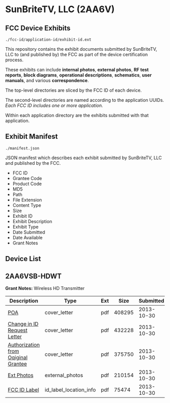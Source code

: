 # SunBriteTV, LLC (2AA6V)
## FCC Device Exhibits

```
./fcc-id/application-id/exhibit-id.ext
```

This repository contains the exhibit documents submitted by SunBriteTV, LLC to (and published by) the FCC as part of the device certification process.

These exhibits can include **internal photos**, **external photos**, **RF test reports**, **block diagrams**, **operational descriptions**, **schematics**, **user manuals**, and various **correspondence**.

The top-level directories are sliced by the FCC ID of each device.

The second-level directories are named according to the application UUIDs. *Each FCC ID includes one or more application.*

Within each application directory are the exhibits submitted with that application. 

## Exhibit Manifest

```
./manifest.json
```

JSON manifest which describes each exhibit submitted by SunBriteTV, LLC and published by the FCC.

- FCC ID
- Grantee Code
- Product Code
- MD5
- Path
- File Extension
- Content Type
- Size
- Exhibit ID
- Exhibit Description
- Exhibit Type
- Date Submitted
- Date Available
- Grant Notes

## Device List
## 2AA6VSB-HDWT
**Grant Notes:** Wireless HD Transmitter

| Description | Type | Ext | Size | Submitted | Available |
| ----------- | ---- | --- | ---- | --------- | --------- |
| [POA](2AA6VSB-HDWT/f8def3fb25e4762381d76d6feb6d3538/2106307.pdf) | cover_letter | pdf | 408295 | 2013-10-30 | 2013-10-30 |
| [Change in ID Request Letter](2AA6VSB-HDWT/f8def3fb25e4762381d76d6feb6d3538/2106308.pdf) | cover_letter | pdf | 432228 | 2013-10-30 | 2013-10-30 |
| [Authorization from Oqiginal Grantee](2AA6VSB-HDWT/f8def3fb25e4762381d76d6feb6d3538/2106309.pdf) | cover_letter | pdf | 375750 | 2013-10-30 | 2013-10-30 |
| [Ext Photos](2AA6VSB-HDWT/f8def3fb25e4762381d76d6feb6d3538/2106310.pdf) | external_photos | pdf | 210154 | 2013-10-30 | 2013-10-30 |
| [FCC ID Label](2AA6VSB-HDWT/f8def3fb25e4762381d76d6feb6d3538/2106311.pdf) | id_label_location_info | pdf | 75474 | 2013-10-30 | 2013-10-30 |
